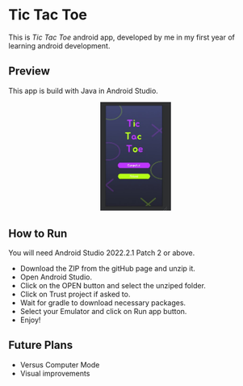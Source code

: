 # Tic Tac Toe

This is *Tic Tac Toe* android app, developed by me in my first year of learning android development. 

## Preview
This app is build with Java in Android Studio. 

<!-- ![Alt text](./Screenshot%202023-08-10%20202915.jpg) -->
<!-- HTML -->
<div align="center" >
<img src="./Screenshot 2023-08-10 202915.jpg" alt="Alt img" width="140" >
</div>

## How to Run

You will need Android Studio 2022.2.1 Patch 2 or above.

- Download the ZIP from the gitHub page and unzip it.
- Open Android Studio.
- Click on the OPEN button and select the unziped folder.
- Click on Trust project if asked to.
- Wait for gradle to download necessary packages.
- Select your Emulator and click on Run app button.
- Enjoy!

## Future Plans

- Versus Computer Mode
- Visual improvements

